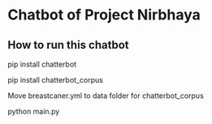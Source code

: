 # Chatbot of Project Nirbhaya #

## How to run this chatbot ##

pip install chatterbot  

pip install chatterbot_corpus  


Move breastcaner.yml to data folder for chatterbot_corpus  

python main.py 
